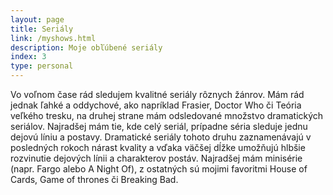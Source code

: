 ```yaml
---
layout: page
title: Seriály
link: /myshows.html
description: Moje obľúbené seriály
index: 3
type: personal
---
```


Vo voľnom čase rád sledujem kvalitné seriály rôznych žánrov. Mám rád jednak ľahké a oddychové, ako napríklad Frasier, Doctor Who či Teória veľkého tresku, na druhej strane mám odsledované množstvo dramatických seriálov. Najradšej mám tie, kde celý seriál, prípadne séria sleduje jednu dejovú líniu a postavy. Dramatické seriály tohoto druhu zaznamenávajú v posledných rokoch nárast kvality a vďaka väčšej dĺžke umožňujú hlbšie rozvinutie dejových línii a charakterov postáv. Najradšej mám minisérie (napr. Fargo alebo A Night Of), z ostatných sú mojimi favoritmi House of Cards, Game of thrones či Breaking Bad.

